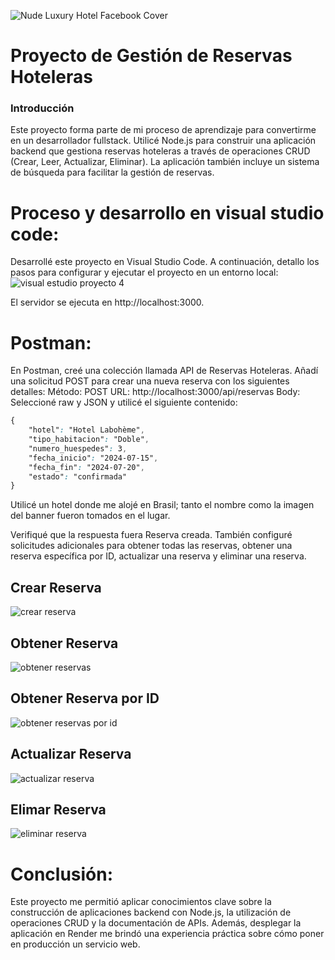 ![Nude Luxury Hotel Facebook Cover](https://github.com/user-attachments/assets/a5c15ca9-c882-4545-bd80-34d2f6b0fbdd)
# Proyecto de Gestión de Reservas Hoteleras

### Introducción
Este proyecto forma parte de mi proceso de aprendizaje para convertirme en un desarrollador fullstack. Utilicé Node.js para construir una aplicación backend que gestiona reservas hoteleras a través de operaciones CRUD (Crear, Leer, Actualizar, Eliminar). La aplicación también incluye un sistema de búsqueda para facilitar la gestión de reservas.

# Proceso y desarrollo en visual studio code:
Desarrollé este proyecto en Visual Studio Code. A continuación, detallo los pasos para configurar y ejecutar el proyecto en un entorno local:
![visual estudio proyecto 4](https://github.com/user-attachments/assets/f3aac813-f1bc-4318-948d-8586b1cc063f)

El servidor se ejecuta en http://localhost:3000.

# Postman:
En Postman, creé una colección llamada API de Reservas Hoteleras.
Añadí una solicitud POST para crear una nueva reserva con los siguientes detalles:
Método: POST
URL: http://localhost:3000/api/reservas
Body: Seleccioné raw y JSON y utilicé el siguiente contenido: 

```scss
{
    "hotel": "Hotel Labohème",
    "tipo_habitacion": "Doble",
    "numero_huespedes": 3,
    "fecha_inicio": "2024-07-15",
    "fecha_fin": "2024-07-20",
    "estado": "confirmada"
}
```

Utilicé un hotel donde me alojé en Brasil; tanto el nombre como la imagen del banner fueron tomados en el lugar.

Verifiqué que la respuesta fuera Reserva creada.
También configuré solicitudes adicionales para obtener todas las reservas, obtener una reserva específica por ID, actualizar una reserva y eliminar una reserva.
## Crear Reserva
![crear reserva](https://github.com/user-attachments/assets/9e3a9285-6c07-4e1b-86f2-cbe28facf95a)

## Obtener Reserva
![obtener reservas](https://github.com/user-attachments/assets/6e3a2cb4-5ddb-4265-a6ce-883fea0b98b5)

## Obtener Reserva por ID
![obtener reservas por id](https://github.com/user-attachments/assets/a5494e38-7231-4570-aea4-70cad2aad22b)

## Actualizar Reserva
![actualizar reserva](https://github.com/user-attachments/assets/fa0da3c7-59b4-48c7-bff2-3d7e9f44db30)

## Elimar Reserva
![eliminar reserva](https://github.com/user-attachments/assets/b08aafed-166b-4102-88d0-59b8ac914d6d)


# Conclusión:
Este proyecto me permitió aplicar conocimientos clave sobre la construcción de aplicaciones backend con Node.js, la utilización de operaciones CRUD y la documentación de APIs. Además, desplegar la aplicación en Render me brindó una experiencia práctica sobre cómo poner en producción un servicio web.
